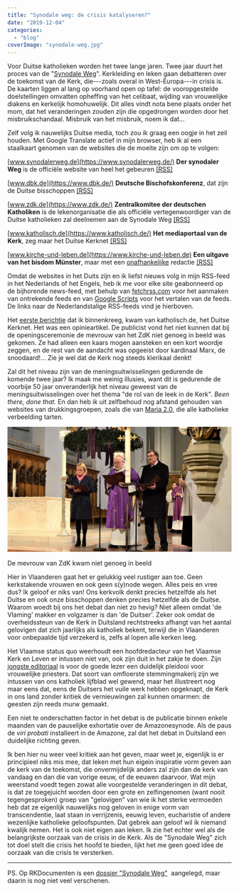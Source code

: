 ```yaml
---
title: "Synodale weg: de crisis katalyseren?"
date: "2019-12-04"
categories: 
  - "blog"
coverImage: "synodale-weg.jpg"
---
```


Voor Duitse katholieken worden het twee lange jaren. Twee jaar duurt het proces van de "[Synodale Weg](https://www.kerknet.be/kerknet-redactie/nieuws/duitse-katholieke-kerk-start-vandaag-synodale-weg)". Kerkleiding en leken gaan debatteren over de toekomst van de Kerk, die---zoals overal in West-Europa---in crisis is. De kaarten liggen al lang op voorhand open op tafel: de vooropgestelde doelstellingen omvatten opheffing van het celibaat, wijding van vrouwelijke diakens en kerkelijk homohuwelijk. Dit alles vindt nota bene plaats onder het mom, dat het veranderingen zouden zijn die opgedrongen worden door het misbruikschandaal. Misbruik van het misbruik, noem ik dat...

Zelf volg ik nauwelijks Duitse media, toch zou ik graag een oogje in het zeil houden. Met Google Translate actief in mijn browser, heb ik al een staalkaart genomen van de websites die de moeite zijn om op te volgen:

[www.synodalerweg.de](https://www.synodalerweg.de/) **Der synodaler Weg** is de officiële website van heel het gebeuren [\[RSS\]](https://script.google.com/macros/s/AKfycbyQuZ-TZe-8sqTpaG3VLu6XUu6IHNDdAQG1K5P9/exec)

[www.dbk.de](https://www.dbk.de/) **Deutsche Bischofskonferenz**, dat zijn de Duitse bisschoppen [\[RSS\]](https://script.google.com/macros/s/AKfycbzrxKDpK_j7Lj9ZaNiuTyyboIL9vF9wbZvxQcGOkE7Zgs4mWbM/exec)

[www.zdk.de](https://www.zdk.de/) **Zentralkomitee der deutschen Katholiken** is de lekenorganisatie die als officiële vertegenwoordiger van de Duitse katholieken zal deelnemen aan de Synodale Weg [\[RSS\]](https://script.google.com/macros/s/AKfycbzsN3JoqIXawzM7TYzwX9l1t_ENPoe2emWs2ukd6g/exec)

[www.katholisch.de](https://www.katholisch.de/) **Het mediaportaal van de Kerk**, zeg maar het Duitse Kerknet [\[RSS\]](https://script.google.com/macros/s/AKfycbz8cOfVVCeXmg10lQ2iwYiuYvE3RaahlAngVCCO39MIdHPDHAE/exec)

[www.kirche-und-leben.de](https://www.kirche-und-leben.de) **Een uitgave van het bisdom Münster**, maar met een [onafhankelijke](https://www.kirche-und-leben.de/faq/) redactie [\[RSS\]](https://script.google.com/macros/s/AKfycbyQjCq2yH8D_rQL9oZbgg5m-99JDTghvT_CNCUaVxmPZtb7iqrw/exec)

Omdat de websites in het Duits zijn en ik liefst nieuws volg in mijn RSS-feed in het Nederlands of het Engels, heb ik me voor elke site geabonneerd op de bijhorende news-feed, met behulp van [fetchrss.com](http://fetchrss.com/rss/5de7fefe8a93f8b33c8b45675de7fe628a93f8d2328b4567.xml) voor het aanmaken van ontrekende feeds en van [Google Scripts](https://www.labnol.org/internet/google-translate-rss-feeds/5110/) voor het vertalen van de feeds. De links naar de Nederlandstalige RSS-feeds vind je hierboven.

Het [eerste berichtje](https://www.katholisch.de/artikel/23792-der-synodale-weg-droht-asymmetrisch-zu-werden?utm_source=standpunkt&utm_medium=Feed&utm_campaign=RSS) dat ik binnenkreeg, kwam van katholisch.de, het Duitse Kerknet. Het was een opinieartikel. De publicist vond het niet kunnen dat bij de openingsceremonie de mevrouw van het ZdK niet genoeg in beeld was gekomen. Ze had alleen een kaars mogen aansteken en een kort woordje zeggen, en de rest van de aandacht was opgeeist door kardinaal Marx, de snoodaard!... Zie je wel dat de Kerk nog steeds klerikaal denkt!

Zal dit het niveau zijn van de meningsuitwisselingen gedurende de komende twee jaar? Ik maak me weinig illusies, want dit is gedurende de voorbije 50 jaar onveranderlijk het niveau geweest van de meningsuitwisselingen over het thema "de rol van de leek in de Kerk". _Been there, done that._ En dan heb ik uit zelfbehoud nog afstand gehouden van websites van drukkingsgroepen, zoals die van [Maria 2.0](https://www.mariazweipunktnull.de/), die alle katholieke verbeelding tarten.

![](images/csm_FFB_3240_9a67d2f5e3-700x390.jpg)

De mevrouw van ZdK kwam niet genoeg in beeld

Hier in Vlaanderen gaat het er gelukkig veel rustiger aan toe. Geen kerkstakende vrouwen en ook geen s(y)node wegen. Alles peis en vree dus? Ik geloof er niks van! Ons kerkvolk denkt precies hetzelfde als het Duitse en ook onze bisschoppen denken precies hetzelfde als de Duitse. Waarom woedt bij ons het debat dan niet zo hevig? Niet alleen omdat 'de Vlaming' makker en volgzamer is dan 'de Duitser'. Zeker ook omdat de overheidssteun van de Kerk in Duitsland rechtstreeks afhangt van het aantal gelovigen dat zich jaarlijks als katholiek bekent, terwijl die in Vlaanderen voor onbepaalde tijd verzekerd is, zelfs al lopen alle kerken leeg.

Het Vlaamse status quo weerhoudt een hoofdredacteur van het Vlaamse Kerk en Leven er intussen niet van, ook zijn duit in het zakje te doen. Zijn [jongste editoriaal](https://www.kerkenleven.be/uitgave/1949/artikel/5b) is voor de goede lezer een duidelijk pleidooi voor vrouwelijke priesters. Dat soort van omfloerste stemmingmakerij zijn we intussen van ons katholiek lijfblad wel gewend, maar het illustreert nog maar eens dat, eens de Duitsers het vuile werk hebben opgeknapt, de Kerk in ons land zonder kritiek de vernieuwingen zal kunnen omarmen: de geesten zijn reeds murw gemaakt.

Een niet te onderschatten factor in het debat is de publicatie binnen enkele maanden van de pauselijke exhortatie over de Amazonesynode. Als de paus de _viri probati_ installeert in de Amazone, zal dat het debat in Duitsland een duidelijke richting geven.

Ik ben hier nu weer veel kritiek aan het geven, maar weet je, eigenlijk is er principieel niks mis mee, dat leken met hun eigein inspiratie vorm geven aan de kerk van de toekomst, die onvermijdelijk anders zal zijn dan de kerk van vandaag en dan die van vorige eeuw, of de eeuwen daarvoor. Wat mijn weerstand voedt tegen zowat alle voorgestelde veranderingen in dit debat, is dat ze toegejuicht worden door een grote en zelfingenomen (want nooit tegengesproken) groep van "gelovigen" van wie ik het sterke vermoeden heb dat ze eigenlijk nauwelijks nog geloven in enige vorm van transcendentie, laat staan in verrijzenis, eeuwig leven, eucharistie of andere wezenlijke katholieke geloofspunten. Dat gebrek aan geloof wil ik niemand kwalijk nemen. Het is ook niet eigen aan leken. Ik zie het echter wel als de belangrijkste oorzaak van de crisis in de Kerk. Als de "Synodale Weg" zich tot doel stelt die crisis het hoofd te bieden, lijkt het me geen goed idee de oorzaak van die crisis te versterken. 

* * *

PS. Op RKDocumenten is een [dossier "Synodale Weg"](https://www.rkdocumenten.nl/rkdocs/index.php?mi=650&dos=497)  aangelegd, maar daarin is nog niet veel verschenen.
